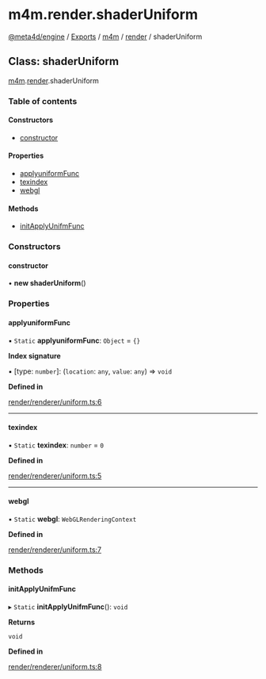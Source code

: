 # m4m.render.shaderUniform

[@meta4d/engine](../) / [Exports](../modules/) / [m4m](../modules/m4m.md) / [render](../modules/m4m.render.md) / shaderUniform

## Class: shaderUniform

[m4m](../modules/m4m.md).[render](../modules/m4m.render.md).shaderUniform

### Table of contents

#### Constructors

* [constructor](m4m.render.shaderUniform.md#constructor)

#### Properties

* [applyuniformFunc](m4m.render.shaderUniform.md#applyuniformfunc)
* [texindex](m4m.render.shaderUniform.md#texindex)
* [webgl](m4m.render.shaderUniform.md#webgl)

#### Methods

* [initApplyUnifmFunc](m4m.render.shaderUniform.md#initapplyunifmfunc)

### Constructors

#### constructor

• **new shaderUniform**()

### Properties

#### applyuniformFunc

▪ `Static` **applyuniformFunc**: `Object` = `{}`

**Index signature**

▪ \[type: `number`]: (`location`: `any`, `value`: `any`) => `void`

**Defined in**

[render/renderer/uniform.ts:6](https://github.com/meta4d-me/meta4d-engine/blob/cf6bfe6/src/render/renderer/uniform.ts#L6)

***

#### texindex

▪ `Static` **texindex**: `number` = `0`

**Defined in**

[render/renderer/uniform.ts:5](https://github.com/meta4d-me/meta4d-engine/blob/cf6bfe6/src/render/renderer/uniform.ts#L5)

***

#### webgl

▪ `Static` **webgl**: `WebGLRenderingContext`

**Defined in**

[render/renderer/uniform.ts:7](https://github.com/meta4d-me/meta4d-engine/blob/cf6bfe6/src/render/renderer/uniform.ts#L7)

### Methods

#### initApplyUnifmFunc

▸ `Static` **initApplyUnifmFunc**(): `void`

**Returns**

`void`

**Defined in**

[render/renderer/uniform.ts:8](https://github.com/meta4d-me/meta4d-engine/blob/cf6bfe6/src/render/renderer/uniform.ts#L8)
